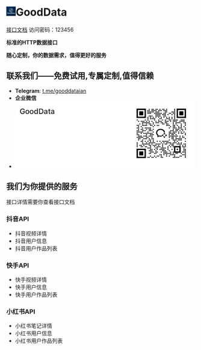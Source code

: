 ﻿# <img src="./logo.png" alt="logo" width="5%" />GoodData
 [接口文档](https://kd6ixqu61g.apifox.cn)  访问密码：123456

**标准的HTTP数据接口**

**随心定制，你的数据需求，值得更好的服务**

## 联系我们——免费试用,专属定制,值得信赖

- **Telegram**: [t.me/gooddataian](https://t.me/gooddataian)
- **企业微信**
- ![WX20250726-185134@2x](./qrCode.png)

## 我们为你提供的服务

接口详情需要你查看接口文档

### 抖音API

- 抖音视频详情
- 抖音用户信息
- 抖音用户作品列表

### 快手API

- 快手视频详情
- 快手用户信息
- 快手用户作品列表

### 小红书API

- 小红书笔记详情
- 小红书用户信息
- 小红书用户作品列表
​​​